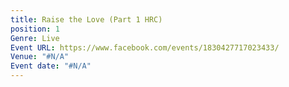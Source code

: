 ```yaml
---
title: Raise the Love (Part 1 HRC)
position: 1
Genre: Live
Event URL: https://www.facebook.com/events/1830427717023433/
Venue: "#N/A"
Event date: "#N/A"
---
```


